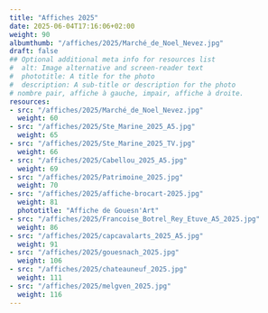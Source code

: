 ```yaml
---
title: "Affiches 2025"
date: 2025-06-04T17:16:06+02:00
weight: 90
albumthumb: "/affiches/2025/Marché_de_Noel_Nevez.jpg"
draft: false
## Optional additional meta info for resources list
#  alt: Image alternative and screen-reader text
#  phototitle: A title for the photo
#  description: A sub-title or description for the photo
# nombre pair, affiche à gauche, impair, affiche à droite.
resources:
- src: "/affiches/2025/Marché_de_Noel_Nevez.jpg"
  weight: 60
- src: "/affiches/2025/Ste_Marine_2025_A5.jpg"
  weight: 65
- src: "/affiches/2025/Ste_Marine_2025_TV.jpg"
  weight: 66
- src: "/affiches/2025/Cabellou_2025_A5.jpg"
  weight: 69
- src: "/affiches/2025/Patrimoine_2025.jpg"
  weight: 70
- src: "/affiches/2025/affiche-brocart-2025.jpg"
  weight: 81
  phototitle: "Affiche de Gouesn'Art"
- src: "/affiches/2025/Francoise_Botrel_Rey_Etuve_A5_2025.jpg"
  weight: 86
- src: "/affiches/2025/capcavalarts_2025_A5.jpg"
  weight: 91
- src: "/affiches/2025/gouesnach_2025.jpg"
  weight: 106
- src: "/affiches/2025/chateauneuf_2025.jpg"
  weight: 111
- src: "/affiches/2025/melgven_2025.jpg"
  weight: 116
---
```



